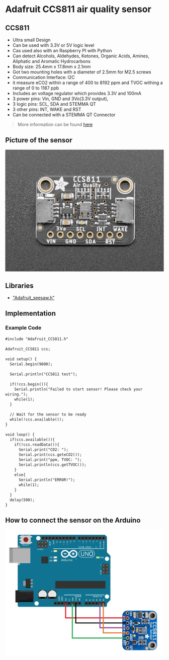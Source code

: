 # Adafruit CCS811 air quality sensor

## CCS811

- Ultra small Design
- Can be used with 3.3V or 5V logic level
- Cas used also with an Raspberry PI with Python
- Can detect Alcohols, Aldehydes, Ketones, Organic Acids, Amines, Aliphatic and Aromatic Hydrocarbons
- Body size: 25.4mm x 17.8mm x 2.1mm
- Got two mounting holes with a diameter of 2.5mm for M2.5 screws
- Communication Interface: I2C
- it measure eCO2 within a range of 400 to 8192 ppm and TVOC withing a range of 0 to 1187 ppb
- Includes an voltage regulator which provides 3.3V and 100mA
- 3 power pins: Vin, GND and 3Vo(3.3V output),
- 3 logic pins: SCL, SDA and STEMMA QT
- 3 other pins: INT, WAKE and RST
- Can be connected with a STEMMA QT Connector
> More information can be found [here](https://learn.adafruit.com/adafruit-ccs811-air-quality-sensor?view=all)

## Picture of the sensor

![STEMMA circuit](CCS811.jpg)

## Libraries

- ["Adafruit_seesaw.h"](https://github.com/adafruit/Adafruit_CCS811)

## Implementation

### Example Code
```
#include "Adafruit_CCS811.h"

Adafruit_CCS811 ccs;

void setup() {
  Serial.begin(9600);

  Serial.println("CCS811 test");

  if(!ccs.begin()){
    Serial.println("Failed to start sensor! Please check your wiring.");
    while(1);
  }

  // Wait for the sensor to be ready
  while(!ccs.available());
}

void loop() {
  if(ccs.available()){
    if(!ccs.readData()){
      Serial.print("CO2: ");
      Serial.print(ccs.geteCO2());
      Serial.print("ppm, TVOC: ");
      Serial.println(ccs.getTVOC());
    }
    else{
      Serial.println("ERROR!");
      while(1);
    }
  }
  delay(500);
}
```
## How to connect the sensor on the Arduino

![CCS881 circuit](CCS811_circuit.jpg)

